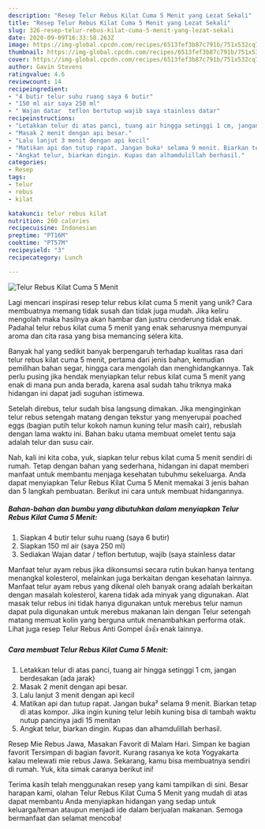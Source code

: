 ```yaml
---
description: "Resep Telur Rebus Kilat Cuma 5 Menit yang Lezat Sekali"
title: "Resep Telur Rebus Kilat Cuma 5 Menit yang Lezat Sekali"
slug: 326-resep-telur-rebus-kilat-cuma-5-menit-yang-lezat-sekali
date: 2020-09-09T16:33:58.263Z
image: https://img-global.cpcdn.com/recipes/6513fef3b87c791b/751x532cq70/telur-rebus-kilat-cuma-5-menit-foto-resep-utama.jpg
thumbnail: https://img-global.cpcdn.com/recipes/6513fef3b87c791b/751x532cq70/telur-rebus-kilat-cuma-5-menit-foto-resep-utama.jpg
cover: https://img-global.cpcdn.com/recipes/6513fef3b87c791b/751x532cq70/telur-rebus-kilat-cuma-5-menit-foto-resep-utama.jpg
author: Gavin Stevens
ratingvalue: 4.6
reviewcount: 14
recipeingredient:
- "4 butir telur suhu ruang saya 6 butir"
- "150 ml air saya 250 ml"
- " Wajan datar  teflon bertutup wajib saya stainless datar"
recipeinstructions:
- "Letakkan telur di atas panci, tuang air hingga setinggi 1 cm, jangan berdesakan (ada jarak)"
- "Masak 2 menit dengan api besar."
- "Lalu lanjut 3 menit dengan api kecil"
- "Matikan api dan tutup rapat. Jangan buka² selama 9 menit. Biarkan tetap di atas kompor. Jika ingin kuning telur lebih kuning bisa di tambah waktu nutup pancinya jadi 15 menitan"
- "Angkat telur, biarkan dingin. Kupas dan alhamdulillah berhasil."
categories:
- Resep
tags:
- telur
- rebus
- kilat

katakunci: telur rebus kilat 
nutrition: 260 calories
recipecuisine: Indonesian
preptime: "PT16M"
cooktime: "PT57M"
recipeyield: "3"
recipecategory: Lunch

---
```



![Telur Rebus Kilat Cuma 5 Menit](https://img-global.cpcdn.com/recipes/6513fef3b87c791b/751x532cq70/telur-rebus-kilat-cuma-5-menit-foto-resep-utama.jpg)

Lagi mencari inspirasi resep telur rebus kilat cuma 5 menit yang unik? Cara membuatnya memang tidak susah dan tidak juga mudah. Jika keliru mengolah maka hasilnya akan hambar dan justru cenderung tidak enak. Padahal telur rebus kilat cuma 5 menit yang enak seharusnya mempunyai aroma dan cita rasa yang bisa memancing selera kita.

Banyak hal yang sedikit banyak berpengaruh terhadap kualitas rasa dari telur rebus kilat cuma 5 menit, pertama dari jenis bahan, kemudian pemilihan bahan segar, hingga cara mengolah dan menghidangkannya. Tak perlu pusing jika hendak menyiapkan telur rebus kilat cuma 5 menit yang enak di mana pun anda berada, karena asal sudah tahu triknya maka hidangan ini dapat jadi suguhan istimewa.

Setelah direbus, telur sudah bisa langsung dimakan. Jika menginginkan telur rebus setengah matang dengan tekstur yang menyerupai poached eggs (bagian putih telur kokoh namun kuning telur masih cair), rebuslah dengan lama waktu ini. Bahan baku utama membuat omelet tentu saja adalah telur dan susu cair.


Nah, kali ini kita coba, yuk, siapkan telur rebus kilat cuma 5 menit sendiri di rumah. Tetap dengan bahan yang sederhana, hidangan ini dapat memberi manfaat untuk membantu menjaga kesehatan tubuhmu sekeluarga. Anda dapat menyiapkan Telur Rebus Kilat Cuma 5 Menit memakai 3 jenis bahan dan 5 langkah pembuatan. Berikut ini cara untuk membuat hidangannya.

<!--inarticleads1-->

##### Bahan-bahan dan bumbu yang dibutuhkan dalam menyiapkan Telur Rebus Kilat Cuma 5 Menit:

1. Siapkan 4 butir telur suhu ruang (saya 6 butir)
1. Siapkan 150 ml air (saya 250 ml)
1. Sediakan  Wajan datar / teflon bertutup, wajib (saya stainless datar


Manfaat telur ayam rebus jika dikonsumsi secara rutin bukan hanya tentang menangkal kolesterol, melainkan juga berkaitan dengan kesehatan lainnya. Manfaat telur ayam rebus yang dikenal oleh banyak orang adalah berkaitan dengan masalah kolesterol, karena tidak ada minyak yang digunakan. Alat masak telur rebus ini tidak hanya digunakan untuk merebus telur namun dapat pula digunakan untuk merebus makanan lain dengan Telur setengah matang memuat kolin yang berguna untuk menambahkan performa otak. Lihat juga resep Telur Rebus Anti Gompel 👍👍 enak lainnya. 

<!--inarticleads2-->

##### Cara membuat Telur Rebus Kilat Cuma 5 Menit:

1. Letakkan telur di atas panci, tuang air hingga setinggi 1 cm, jangan berdesakan (ada jarak)
1. Masak 2 menit dengan api besar.
1. Lalu lanjut 3 menit dengan api kecil
1. Matikan api dan tutup rapat. Jangan buka² selama 9 menit. Biarkan tetap di atas kompor. Jika ingin kuning telur lebih kuning bisa di tambah waktu nutup pancinya jadi 15 menitan
1. Angkat telur, biarkan dingin. Kupas dan alhamdulillah berhasil.


Resep Mie Rebus Jawa, Masakan Favorit di Malam Hari. Simpan ke bagian favorit Tersimpan di bagian favorit. Kurang rasanya ke kota Yogyakarta kalau melewati mie rebus Jawa. Sekarang, kamu bisa membuatnya sendiri di rumah. Yuk, kita simak caranya berikut ini! 

Terima kasih telah menggunakan resep yang kami tampilkan di sini. Besar harapan kami, olahan Telur Rebus Kilat Cuma 5 Menit yang mudah di atas dapat membantu Anda menyiapkan hidangan yang sedap untuk keluarga/teman ataupun menjadi ide dalam berjualan makanan. Semoga bermanfaat dan selamat mencoba!
